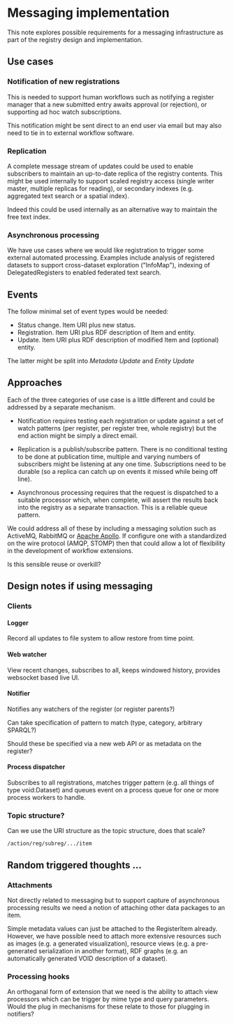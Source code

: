 # Messaging implementation

This note explores possible requirements for a messaging infrastructure as part of the registry design and implementation.

## Use cases

### Notification of new registrations

This is needed to support human workflows such as notifying a register manager that a new submitted entry awaits approval (or rejection), or supporting ad hoc watch subscriptions.

This notification might be sent direct to an end user via email but may also need to tie in to external workflow software.

### Replication

A complete message stream of updates could be used to enable subscribers to maintain an up-to-date replica of the registry contents. This might be used internally to support scaled registry access (single writer master, multiple replicas for reading), or secondary indexes (e.g. aggregated text search or a spatial index).

Indeed this could be used internally as an alternative way to maintain the free text index.

### Asynchronous processing

We have use cases where we would like registration to trigger some external automated processing. Examples include analysis of registered datasets to support cross-dataset exploration ("InfoMap"), indexing of DelegatedRegisters to enabled federated text search.

## Events

The follow minimal set of event types would be needed:

   * Status change. Item URI plus new status.
   * Registration. Item URI plus RDF description of Item and entity.
   * Update. Item URI plus RDF description of modified Item and (optional) entity.

The latter might be split into _Metadata Update_ and _Entity Update_

## Approaches

Each of the three categories of use case is a little different and could be addressed by a separate mechanism.

   * Notification requires testing each registration or update against a set of watch patterns (per register, per register tree, whole registry) but the end action might be simply a direct email.

   * Replication is a publish/subscribe pattern. There is no conditional testing to be done at publication time, multiple and varying numbers of subscribers might be listening at any one time. Subscriptions need to be durable (so a replica can catch up on events it missed while being off line).

   * Asynchronous processing requires that the request is dispatched to a suitable processor which, when complete, will assert the results back into the registry as a separate transaction. This is a reliable queue pattern.

We could address all of these by including a messaging solution such as ActiveMQ, RabbitMQ or [Apache Apollo](http://activemq.apache.org/apollo/index.html). If configure one with a standardized on the wire protocol (AMQP, STOMP) then that could allow a lot of flexibility in the development of workflow extensions.

Is this sensible reuse or overkill?

## Design notes if using messaging

### Clients

#### Logger

Record all updates to file system to allow restore from time point.

#### Web watcher

View recent changes, subscribes to all, keeps windowed history, provides websocket based live UI.

#### Notifier

Notifies any watchers of the register (or register parents?)

Can take specification of pattern to match (type, category, arbitrary SPARQL?)

Should these be specified via a new web API or as metadata on the register?

#### Process dispatcher

Subscribes to all registrations, matches trigger pattern (e.g. all things of type void:Dataset) and queues event on a process queue for one or more process workers to handle.

### Topic structure?

Can we use the URI structure as the topic structure, does that scale?

    /action/reg/subreg/.../item

## Random triggered thoughts ...

### Attachments

Not directly related to messaging but to support capture of asynchronous processing results we need a notion of attaching other data packages to an item.

Simple metadata values can just be attached to the RegisterItem already. However, we have possible need to attach more extensive resources such as images (e.g. a generated visualization), resource views (e.g. a pre-generated serialization in another format), RDF graphs (e.g. an automatically generated VOID description of a dataset).

### Processing hooks

An orthoganal form of extension that we need is the ability to attach view processors which can be trigger by mime type and query parameters. Would the plug in mechanisms for these relate to those for plugging in notifiers?

